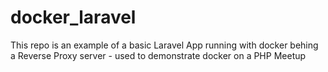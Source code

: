 # docker_laravel
This repo is an example of a basic Laravel App running with docker behing a Reverse Proxy server - used to demonstrate docker on a PHP Meetup
